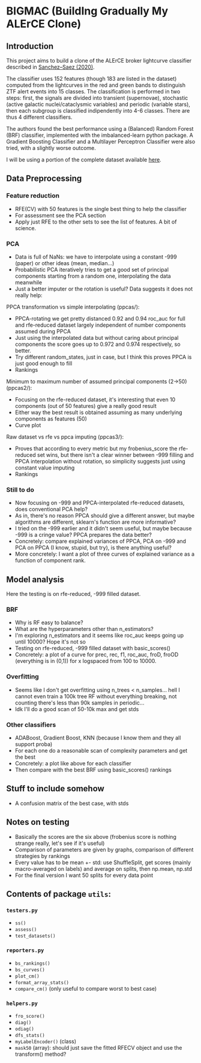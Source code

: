 # BIGMAC (BuildIng Gradually My ALErCE Clone)
## Introduction
This project aims to build a clone of the ALErCE broker lightcurve classifier described in [Sanchez–Saez (2020)](dx.doi.org/10.3847/1538-3881/abd5c1). 

The classifier uses 152 features (though 183 are listed in the dataset) computed from the lightcurves in the red and green bands to distinguish ZTF alert events into 15 classes.
The classification is performed in two steps: first, the signals are divided into transient (supernovae), stochastic (active galactic nuclei/cataclysmic variables)
and periodic (variable stars), then each subgroup is classified indipendently into 4-6 classes. There are thus 4 different classifiers.

The authors found the best performance using a (Balanced) Random Forest (BRF) classifier, implemented with the imbalanced-learn python package.
A Gradient Boosting Classifier and a Multilayer Perceptron Classifier were also tried, with a slightly worse outcome.

I will be using a portion of the complete dataset available [here](https://zenodo.org/records/4279623). 

## Data Preprocessing
### Feature reduction
- RFE(CV) with 50 features is the single best thing to help the classifier
- For assessment see the PCA section
- Apply just RFE to the other sets to see the list of features. A bit of science.

### PCA
- Data is full of NaNs: we have to interpolate using a constant -999 (paper) or other ideas (mean, median...)
- Probabilistic PCA iteratively tries to get a good set of principal components starting from a random one,
  interpolating the data meanwhile
- Just a better imputer or the rotation is useful? Data suggests it does not really help:

PPCA transformation vs simple interpolating (ppcas/):
- PPCA-rotating we get pretty distanced 0.92 and 0.94 roc_auc for full and rfe-reduced dataset largely independent of number components assumed during PPCA
- Just using the interpolated data but without caring about principal components the score goes up to 0.972 and 0.974 respectively, so better.
- Try different random_states, just in case, but I think this proves PPCA is just good enough to fill
- Rankings

Minimum to maximum number of assumed principal components (2->50) (ppcas2/):
- Focusing on the rfe-reduced dataset, it's interesting that even 10 components (out of 50 features) give a really good result
- Either way the best result is obtained assuming as many underlying components as features (50)
- Curve plot

Raw dataset vs rfe vs ppca imputing (ppcas3/):
- Proves that according to every metric but my frobenius_score the rfe-reduced set wins, but there isn't a clear winner between -999 filling and PPCA interpolation without rotation, so simplicity suggests just using constant value imputing
- Rankings

### Still to do
- Now focusing on -999 and PPCA-interpolated rfe-reduced datasets, does conventional PCA help?
- As in, there's no reason PPCA should give a different answer, but maybe algorithms are different, sklearn's function are more informative?
- I tried on the -999 earlier and it didn't seem useful, but maybe because -999 is a cringe value? PPCA prepares the data better?
- Concretely: compare explained variances of PPCA, PCA on -999 and PCA on PPCA (I know, stupid, but try), is there anything useful?
- More concretely: I want a plot of three curves of explained variance as a function of component rank.
## Model analysis
Here the testing is on rfe-reduced, -999 filled dataset.
### BRF
- Why is RF easy to balance?
- What are the hyperparameters other than n_estimators?
- I'm exploring n_estimators and it seems like roc_auc keeps going up until 10000? Hope it's not so
- Testing on rfe-reduced, -999 filled dataset with basic_scores()
- Concretely: a plot of a curve for prec, rec, f1, roc_auc, froD, froOD (everything is in (0,1)) for x logspaced from 100 to 10000.
### Overfitting
- Seems like I don't get overfitting using n_trees < n_samples... hell I cannot even train a 100k tree RF without everything breaking, not counting there's less than 90k samples in periodic...
- Idk I'll do a good scan of 50-10k max and get stds
### Other classifiers
- ADABoost, Gradient Boost, KNN (because I know them and they all support proba)
- For each one do a reasonable scan of complexity parameters and get the best
- Concretely: a plot like above for each classifier
- Then compare with the best BRF using basic_scores() rankings
## Stuff to include somehow
- A confusion matrix of the best case, with stds
## Notes on testing
- Basically the scores are the six above (frobenius score is nothing strange really, let's see if it's useful)
- Comparison of parameters are given by graphs, comparison of different strategies by rankings
- Every value has to be mean +- std: use ShuffleSplit, get scores (mainly macro-averaged on labels) and average on splits, then np.mean, np.std
- For the final version I want 50 splits for every data point
## Contents of package `utils`:
### `testers.py`
- `ss()`
- `assess()`
- `test_datasets()`
### `reporters.py`
- `bs_rankings()`
- `bs_curves()`
- `plot_cm()`
- `format_array_stats()`
- `compare_cm()` (only useful to compare worst to best case)
### `helpers.py`
- `fro_score()`
- `diag()`
- `odiag()`
- `dfs_stats()`
- `myLabelEncoder()` (class)
- `mask50` (array): should just save the fitted RFECV object and use the transform() method?
